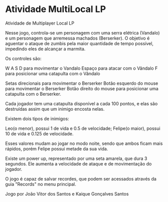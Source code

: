 # Atividade MultiLocal LP
 Atividade de Multiplayer Local LP

Nesse jogo, controla-se um personagem com uma serra elétrica (Vandalo) e um personagem que arremessa machados (Berserker). O objetivo é aguentar o ataque de zumbis pela maior quantidade de tempo possível, impedindo eles de alcançar a marmita.

Os controles são:

W A S D para movimentar o Vandalo
Espaço para atacar com o Vândalo
F para posicionar uma catapulta com o Vândalo


Setas direcionais para movimentar o Berserker
Botão esquerdo do mouse para movimentar o Berserker
Botão direito do mouse para posicionar uma catapulta com o Berserker.


Cada jogador tem uma catapulta disponível a cada 100 pontos, e elas são destruídas assim que um inimigo encosta nelas.


Existem dois tipos de inimigos:

Leo(o menor), possui 1 de vida e 0.5 de velocidade;
Felipe(o maior), possui 10 de vida e 0.125 de velocidade.

Esses valores mudam ao jogar no modo noite, sendo que ambos ficam mais rápidos, porém Felipe possui metade da sua vida.

Existe um power up, representado por uma seta amarela, que dura 3 segundos. Ele aumenta a velocidade de ataque e de movimentação do jogador.

O jogo é capaz de salvar recordes, que podem ser acessados através da guia "Records" no menu principal.

Jogo por João Vitor dos Santos e Kaique Gonçalves Santos
